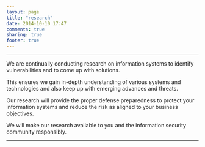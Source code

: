 ```yaml
---
layout: page
title: "research"
date: 2014-10-10 17:47
comments: true
sharing: true
footer: true
---
```

***
We are continually conducting research on information systems to identify vulnerabilities and
to come up with solutions.

This ensures we gain in-depth understanding of various systems and
technologies and also keep up with emerging advances and threats.

Our research will provide the proper defense preparedness to protect your information systems and reduce the risk as aligned to your business objectives.

We will make our research available to you and the information security community responsibly.
***

